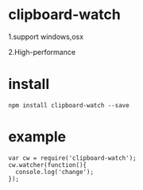 # clipboard-watch

1.support windows,osx

2.High-performance

# install
    
    npm install clipboard-watch --save

# example

    var cw = require('clipboard-watch');
    cw.watcher(function(){
      console.log('change');
    });
    
    
